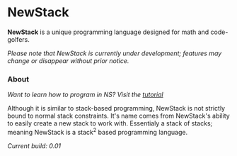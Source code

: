 # NewStack

**NewStack** is a unique programming language designed for math and code-golfers.

*Please note that NewStack is currently under development; features may change or disappear without prior notice.*

### About
*Want to learn how to program in NS? Visit the [tutorial]*

Although it is similar to stack-based programming, NewStack is not strictly bound to normal stack constraints. It's name comes from NewStack's ability to easily create a new stack to work with. Essentialy a stack of stacks; meaning NewStack is a stack<sup>2</sup> based programming language.


[tutorial]: https://github.com/YamCoding/NewStack/wiki/Tutorial


*Current build: 0.01*
